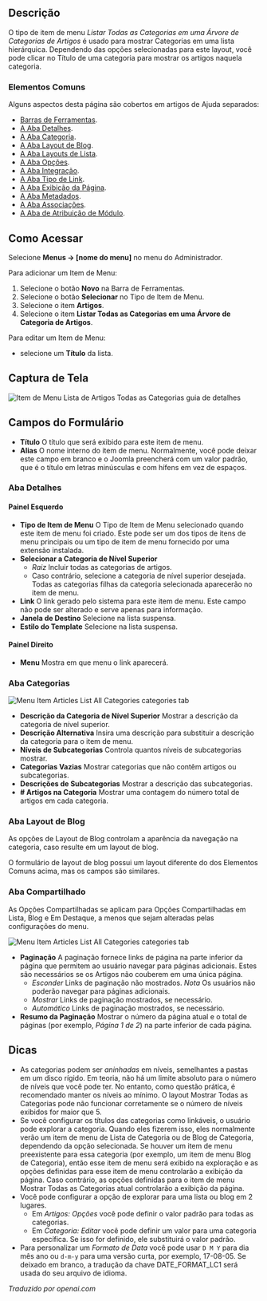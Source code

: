 <!-- Filename: Help4.x:Menu_Item:_List_All_Categories  / Display title: Listar Todas as Categorias -->

## Descrição

O tipo de item de menu *Listar Todas as Categorias em uma Árvore de Categorias de Artigos* é usado para mostrar Categorias em uma lista hierárquica. Dependendo das opções selecionadas para este layout, você pode clicar no Título de uma categoria para mostrar os artigos naquela categoria.

### Elementos Comuns

Alguns aspectos desta página são cobertos em artigos de Ajuda separados:

* [Barras de Ferramentas](jdocmanual?article=help/common-elements/toolbars).
* [A Aba Detalhes](jdocmanual?article=help/menu-items-common/menu-item-details).
* [A Aba Categoria](jdocmanual?article=help/menu-items-common/menu-item-category).
* [A Aba Layout de Blog](jdocmanual?article=help/menu-items-common/menu-item-blog-layout).
* [A Aba Layouts de Lista](jdocmanual?article=help/menu-items-common/menu-item-list-layouts).
* [A Aba Opções](jdocmanual?article=help/menu-items-common/menu-item-article-options).
* [A Aba Integração](jdocmanual?article=help/menu-items-common/menu-item-integration).
* [A Aba Tipo de Link](jdocmanual?article=help/menu-items-common/menu-item-link-type).
* [A Aba Exibição da Página](jdocmanual?article=help/menu-items-common/menu-item-page-display).
* [A Aba Metadados](jdocmanual?article=help/menu-items-common/menu-item-metadata).
* [A Aba Associações](jdocmanual?article=help/common-elements/edit-associations).
* [A Aba de Atribuição de Módulo](jdocmanual?article=help/menu-items-common/menu-item-module-assignment).

## Como Acessar

Selecione **Menus → \[nome do menu\]** no menu do Administrador.

Para adicionar um Item de Menu:

1.  Selecione o botão **Novo** na Barra de Ferramentas.
2.  Selecione o botão **Selecionar** no Tipo de Item de Menu.
3.  Selecione o item **Artigos**.
4.  Selecione o item **Listar Todas as Categorias em uma Árvore de Categoria de Artigos**.

Para editar um Item de Menu:

- selecione um **Título** da lista.

## Captura de Tela

![Item de Menu Lista de Artigos Todas as Categorias guia de detalhes](../../../ptbr/images/menu-items/articles-list-all-categories-details-tab.png)

## Campos do Formulário

- **Título** O título que será exibido para este item de menu.
- **Alias** O nome interno do item de menu. Normalmente, você pode deixar
  este campo em branco e o Joomla preencherá com um valor padrão, que é o título em letras minúsculas e com hífens em vez de espaços.

### Aba Detalhes

#### Painel Esquerdo

- **Tipo de Item de Menu** O Tipo de Item de Menu selecionado quando este item de menu
  foi criado. Este pode ser um dos tipos de itens de menu principais ou um tipo
  de item de menu fornecido por uma extensão instalada.
- **Selecionar a Categoria de Nível Superior**
  - *Raiz* Incluir todas as categorias de artigos.
  - Caso contrário, selecione a categoria de nível superior desejada. Todas as
    categorias filhas da categoria selecionada aparecerão no item de menu.
- **Link** O link gerado pelo sistema para este item de menu. Este campo
  não pode ser alterado e serve apenas para informação.
- **Janela de Destino** Selecione na lista suspensa.
- **Estilo do Template** Selecione na lista suspensa.

#### Painel Direito

- **Menu** Mostra em que menu o link aparecerá.

### Aba Categorias

![Menu Item Articles List All Categories categories tab](../../../ptbr/images/menu-items/articles-list-all-categories-categories-tab.png)

- **Descrição da Categoria de Nível Superior** Mostrar a descrição da
  categoria de nível superior.
- **Descrição Alternativa** Insira uma descrição para substituir a
  descrição da categoria para o item de menu.
- **Níveis de Subcategorias** Controla quantos níveis de subcategorias
  mostrar.
- **Categorias Vazias** Mostrar categorias que não contêm artigos ou
  subcategorias.
- **Descrições de Subcategorias** Mostrar a descrição das
  subcategorias.
- **\# Artigos na Categoria** Mostrar uma contagem do número total de
  artigos em cada categoria.

### Aba Layout de Blog

As opções de Layout de Blog controlam a aparência da navegação na categoria, caso
resulte em um layout de blog.

O formulário de layout de blog possui um layout diferente do dos Elementos Comuns
acima, mas os campos são similares.

### Aba Compartilhado

As Opções Compartilhadas se aplicam para Opções Compartilhadas em Lista, Blog e Em Destaque,
a menos que sejam alteradas pelas configurações do menu.

![Menu Item Articles List All Categories categories tab](../../../ptbr/images/menu-items/articles-list-all-categories-shared-tab.png)

- **Paginação** A paginação fornece links de página na parte inferior da
  página que permitem ao usuário navegar para páginas adicionais. Estes
  são necessários se os Artigos não couberem em uma única página.
  - *Esconder* Links de paginação não mostrados. *Nota* Os usuários não poderão
    navegar para páginas adicionais.
  - *Mostrar* Links de paginação mostrados, se necessário.
  - *Automático* Links de paginação mostrados, se necessário.
- **Resumo da Paginação** Mostrar o número da página atual e o total de páginas
  (por exemplo, *Página 1 de 2*) na parte inferior de cada página.

## Dicas

- As categorias podem ser *aninhadas* em níveis, semelhantes a pastas em um disco
  rígido. Em teoria, não há um limite absoluto para o número de níveis
  que você pode ter. No entanto, como questão prática, é recomendado manter
  os níveis ao mínimo. O layout Mostrar Todas as Categorias pode não funcionar
  corretamente se o número de níveis exibidos for maior que 5.
- Se você configurar os títulos das categorias como linkáveis, o usuário pode explorar
  a categoria. Quando eles fizerem isso, eles normalmente verão um item de menu
  de Lista de Categoria ou de Blog de Categoria, dependendo da opção selecionada.
  Se houver um item de menu preexistente para essa categoria (por exemplo, um item
  de menu Blog de Categoria), então esse item de menu será exibido na exploração
  e as opções definidas para esse item de menu controlarão a exibição da página.
  Caso contrário, as opções definidas para o item de menu Mostrar Todas as Categorias
  atual controlarão a exibição da página.
- Você pode configurar a opção de explorar para uma lista ou blog em 2 lugares.
  - Em *Artigos: Opções* você pode definir o valor padrão para todas as categorias.
  - Em *Categoria: Editar* você pode definir um valor para uma categoria específica. 
    Se isso for definido, ele substituirá o valor padrão.
- Para personalizar um *Formato de Data* você pode usar `D M Y` para dia mês ano ou `d-m-y`
  para uma versão curta, por exemplo, 17-08-05. Se deixado em branco, a tradução da chave
  DATE_FORMAT_LC1 será usada do seu arquivo de idioma.

*Traduzido por openai.com*

